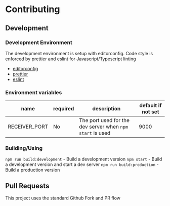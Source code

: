 # Contributing

## Development

### Development Environment

The development environment is setup with editorconfig. Code style is enforced by prettier and eslint for Javascript/Typescript linting

-   [editorconfig](https://editorconfig.org/)
-   [prettier](https://prettier.io/)
-   [eslint](https://eslint.org/)

### Environment variables

| name          | required | description                                               | default if not set |
| ------------- | -------- | --------------------------------------------------------- | ------------------ |
| RECEIVER_PORT | No       | The port used for the dev server when `npm start` is used | 9000               |

### Building/Using

`npm run build:development` - Build a development version
`npm start` - Build a development version and start a dev server
`npm run build:production` - Build a production version

## Pull Requests

This project uses the standard Github Fork and PR flow
